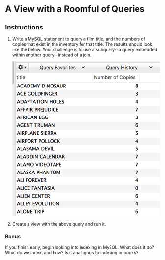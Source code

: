 # A View with a Roomful of Queries

## Instructions

1. Write a MySQL statement to query a film title, and the numbers of copies that exist in the inventory for that title. The results should look like the below. Your challenge is to use a subquery--a query embedded within another query--instead of a join.

   ![Subquery](Images/subquery.png)

2. Create a view with the above query and run it. 

### Bonus

If you finish early, begin looking into indexing in MySQL. What does it do? What do we index, and how? Is it analogous to indexing in books?
